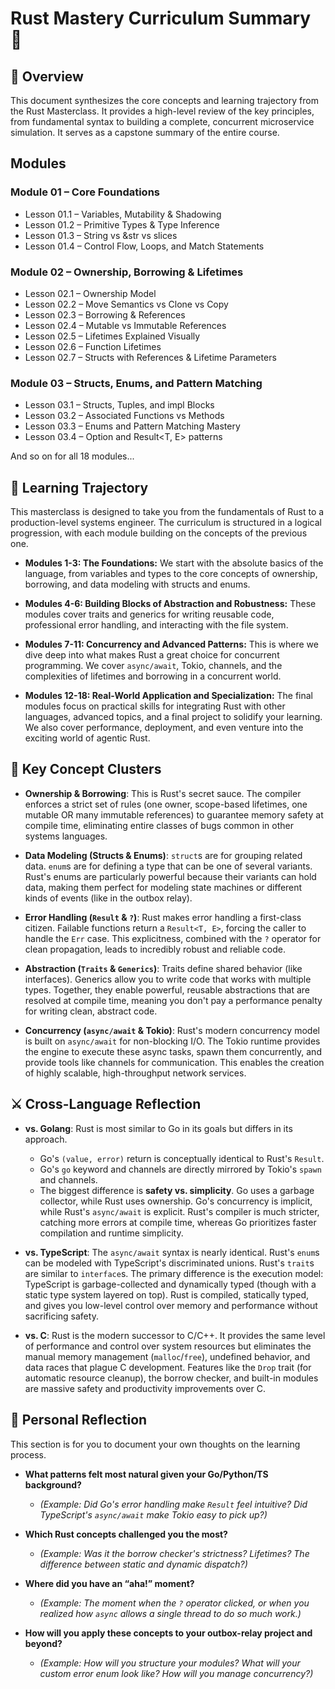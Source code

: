 # Rust Mastery Curriculum Summary 🦀

## 🧭 Overview
This document synthesizes the core concepts and learning trajectory from the Rust Masterclass. It provides a high-level review of the key principles, from fundamental syntax to building a complete, concurrent microservice simulation. It serves as a capstone summary of the entire course.

## Modules

### Module 01 – Core Foundations
- Lesson 01.1 – Variables, Mutability & Shadowing
- Lesson 01.2 – Primitive Types & Type Inference
- Lesson 01.3 – String vs &str vs slices
- Lesson 01.4 – Control Flow, Loops, and Match Statements

### Module 02 – Ownership, Borrowing & Lifetimes
- Lesson 02.1 – Ownership Model
- Lesson 02.2 – Move Semantics vs Clone vs Copy
- Lesson 02.3 – Borrowing & References
- Lesson 02.4 – Mutable vs Immutable References
- Lesson 02.5 – Lifetimes Explained Visually
- Lesson 02.6 – Function Lifetimes
- Lesson 02.7 – Structs with References & Lifetime Parameters

### Module 03 – Structs, Enums, and Pattern Matching
- Lesson 03.1 – Structs, Tuples, and impl Blocks
- Lesson 03.2 – Associated Functions vs Methods
- Lesson 03.3 – Enums and Pattern Matching Mastery
- Lesson 03.4 – Option<T> and Result<T, E> patterns

And so on for all 18 modules...

## 🧠 Learning Trajectory

This masterclass is designed to take you from the fundamentals of Rust to a production-level systems engineer. The curriculum is structured in a logical progression, with each module building on the concepts of the previous one.

- **Modules 1-3: The Foundations:** We start with the absolute basics of the language, from variables and types to the core concepts of ownership, borrowing, and data modeling with structs and enums.

- **Modules 4-6: Building Blocks of Abstraction and Robustness:** These modules cover traits and generics for writing reusable code, professional error handling, and interacting with the file system.

- **Modules 7-11: Concurrency and Advanced Patterns:** This is where we dive deep into what makes Rust a great choice for concurrent programming. We cover `async/await`, Tokio, channels, and the complexities of lifetimes and borrowing in a concurrent world.

- **Modules 12-18: Real-World Application and Specialization:** The final modules focus on practical skills for integrating Rust with other languages, advanced topics, and a final project to solidify your learning. We also cover performance, deployment, and even venture into the exciting world of agentic Rust.

## 🧩 Key Concept Clusters

- **Ownership & Borrowing**: This is Rust's secret sauce. The compiler enforces a strict set of rules (one owner, scope-based lifetimes, one mutable OR many immutable references) to guarantee memory safety at compile time, eliminating entire classes of bugs common in other systems languages.

- **Data Modeling (Structs & Enums)**: `struct`s are for grouping related data. `enum`s are for defining a type that can be one of several variants. Rust's enums are particularly powerful because their variants can hold data, making them perfect for modeling state machines or different kinds of events (like in the outbox relay).

- **Error Handling (`Result` & `?`)**: Rust makes error handling a first-class citizen. Failable functions return a `Result<T, E>`, forcing the caller to handle the `Err` case. This explicitness, combined with the `?` operator for clean propagation, leads to incredibly robust and reliable code.

- **Abstraction (`Traits` & `Generics`)**: Traits define shared behavior (like interfaces). Generics allow you to write code that works with multiple types. Together, they enable powerful, reusable abstractions that are resolved at compile time, meaning you don't pay a performance penalty for writing clean, abstract code.

- **Concurrency (`async/await` & Tokio)**: Rust's modern concurrency model is built on `async/await` for non-blocking I/O. The Tokio runtime provides the engine to execute these async tasks, spawn them concurrently, and provide tools like channels for communication. This enables the creation of highly scalable, high-throughput network services.

## ⚔️ Cross-Language Reflection

- **vs. Golang**: Rust is most similar to Go in its goals but differs in its approach. 
    -   Go's `(value, error)` return is conceptually identical to Rust's `Result`.
    -   Go's `go` keyword and channels are directly mirrored by Tokio's `spawn` and channels.
    -   The biggest difference is **safety vs. simplicity**. Go uses a garbage collector, while Rust uses ownership. Go's concurrency is implicit, while Rust's `async/await` is explicit. Rust's compiler is much stricter, catching more errors at compile time, whereas Go prioritizes faster compilation and runtime simplicity.

- **vs. TypeScript**: The `async/await` syntax is nearly identical. Rust's `enum`s can be modeled with TypeScript's discriminated unions. Rust's `trait`s are similar to `interface`s. The primary difference is the execution model: TypeScript is garbage-collected and dynamically typed (though with a static type system layered on top). Rust is compiled, statically typed, and gives you low-level control over memory and performance without sacrificing safety.

- **vs. C**: Rust is the modern successor to C/C++. It provides the same level of performance and control over system resources but eliminates the manual memory management (`malloc`/`free`), undefined behavior, and data races that plague C development. Features like the `Drop` trait (for automatic resource cleanup), the borrow checker, and built-in modules are massive safety and productivity improvements over C.

## 🚀 Personal Reflection

This section is for you to document your own thoughts on the learning process.

-   **What patterns felt most natural given your Go/Python/TS background?**
    -   *(Example: Did Go's error handling make `Result` feel intuitive? Did TypeScript's `async/await` make Tokio easy to pick up?)*

-   **Which Rust concepts challenged you the most?**
    -   *(Example: Was it the borrow checker's strictness? Lifetimes? The difference between static and dynamic dispatch?)*

-   **Where did you have an “aha!” moment?**
    -   *(Example: The moment when the `?` operator clicked, or when you realized how `async` allows a single thread to do so much work.)*

-   **How will you apply these concepts to your outbox-relay project and beyond?**
    -   *(Example: How will you structure your modules? What will your custom error enum look like? How will you manage concurrency?)*

